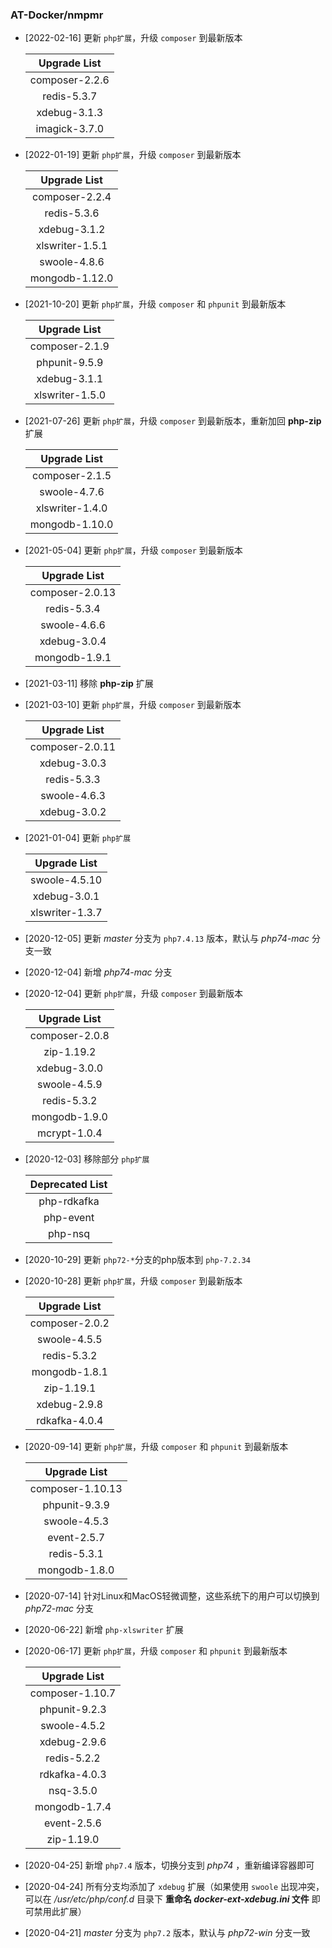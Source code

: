 ### AT-Docker/nmpmr

- [2022-02-16] 更新 `php扩展`，升级 `composer` 到最新版本

   |  Upgrade List   |
   | :-------------: |
   | composer-2.2.6 |
   | redis-5.3.7 |
   | xdebug-3.1.3 |
   | imagick-3.7.0 |

- [2022-01-19] 更新 `php扩展`，升级 `composer` 到最新版本

   |  Upgrade List   |
   | :-------------: |
   | composer-2.2.4 |
   | redis-5.3.6 |
   | xdebug-3.1.2 |
   | xlswriter-1.5.1 |
   | swoole-4.8.6 |
   | mongodb-1.12.0 |

- [2021-10-20] 更新 `php扩展`，升级 `composer` 和 `phpunit` 到最新版本

   |  Upgrade List   |
   | :-------------: |
   | composer-2.1.9 |
   | phpunit-9.5.9 |
   | xdebug-3.1.1 |
   | xlswriter-1.5.0 |

- [2021-07-26] 更新 `php扩展`，升级 `composer` 到最新版本，重新加回 **php-zip** 扩展

   |  Upgrade List   |
   | :-------------: |
   | composer-2.1.5  |
   |  swoole-4.7.6   |
   |  xlswriter-1.4.0   |
   |  mongodb-1.10.0   |

- [2021-05-04] 更新 `php扩展`，升级 `composer` 到最新版本

   |  Upgrade List   |
   | :-------------: |
   | composer-2.0.13  |
   |  redis-5.3.4   |
   |  swoole-4.6.6   |
   |  xdebug-3.0.4   |
   |  mongodb-1.9.1   |

- [2021-03-11] 移除 **php-zip** 扩展

- [2021-03-10] 更新 `php扩展`，升级 `composer` 到最新版本

   |  Upgrade List   |
   | :-------------: |
   | composer-2.0.11 |
   |  xdebug-3.0.3   |
   |   redis-5.3.3   |
   |  swoole-4.6.3   |
   |  xdebug-3.0.2   |

- [2021-01-04] 更新 `php扩展`

   |  Upgrade List   |
   | :-------------: |
   |  swoole-4.5.10  |
   |  xdebug-3.0.1   |
   | xlswriter-1.3.7 |
   
- [2020-12-05] 更新 *master* 分支为 `php7.4.13` 版本，默认与 *php74-mac* 分支一致

- [2020-12-04] 新增 *php74-mac* 分支

- [2020-12-04] 更新 `php扩展`，升级 `composer` 到最新版本

   |  Upgrade List  |
   | :------------: |
   | composer-2.0.8 |
   |   zip-1.19.2   |
   |  xdebug-3.0.0  |
   |  swoole-4.5.9  |
   |  redis-5.3.2   |
   | mongodb-1.9.0  |
   |  mcrypt-1.0.4  |

- [2020-12-03] 移除部分 `php扩展`

   | Deprecated List |
   | :-------------: |
   |   php-rdkafka   |
   |    php-event    |
   |     php-nsq     |

- [2020-10-29] 更新 `php72-*`分支的php版本到 `php-7.2.34`

- [2020-10-28] 更新 `php扩展`，升级 `composer` 到最新版本

   |  Upgrade List  |
   | :------------: |
   | composer-2.0.2 |
   |  swoole-4.5.5  |
   |  redis-5.3.2   |
   | mongodb-1.8.1  |
   |   zip-1.19.1   |
   |  xdebug-2.9.8  |
   | rdkafka-4.0.4  |

- [2020-09-14] 更新 `php扩展`，升级 `composer` 和 `phpunit` 到最新版本

   |   Upgrade List   |
   | :--------------: |
   | composer-1.10.13 |
   |  phpunit-9.3.9   |
   |   swoole-4.5.3   |
   |   event-2.5.7    |
   |   redis-5.3.1    |
   |  mongodb-1.8.0   |

- [2020-07-14] 针对Linux和MacOS轻微调整，这些系统下的用户可以切换到 *php72-mac* 分支

- [2020-06-22] 新增 `php-xlswriter` 扩展

- [2020-06-17] 更新 `php扩展`，升级 `composer` 和 `phpunit` 到最新版本

    |  Upgrade List   |
    | :-------------: |
    | composer-1.10.7 |
    |  phpunit-9.2.3  |
    |  swoole-4.5.2   |
    |  xdebug-2.9.6   |
    |   redis-5.2.2   |
    |  rdkafka-4.0.3  |
    |    nsq-3.5.0    |
    |  mongodb-1.7.4  |
    |   event-2.5.6   |
    |   zip-1.19.0    |

- [2020-04-25] 新增 `php7.4` 版本，切换分支到 *php74* ，重新编译容器即可

- [2020-04-24] 所有分支均添加了 `xdebug` 扩展（如果使用 `swoole` 出现冲突，可以在 */usr/etc/php/conf.d* 目录下 **重命名 *docker-ext-xdebug.ini* 文件** 即可禁用此扩展）

- [2020-04-21] *master* 分支为 `php7.2` 版本，默认与 *php72-win* 分支一致